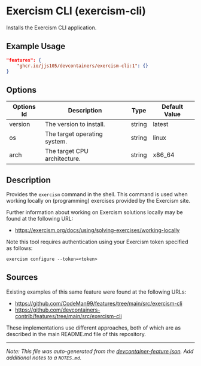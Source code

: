 
# Exercism CLI (exercism-cli)

Installs the Exercism CLI application.

## Example Usage

```json
"features": {
    "ghcr.io/jjs105/devcontainers/exercism-cli:1": {}
}
```

## Options

| Options Id | Description | Type | Default Value |
|-----|-----|-----|-----|
| version | The version to install. | string | latest |
| os | The target operating system. | string | linux |
| arch | The target CPU architecture. | string | x86_64 |

## Description

Provides the `exercism` command in the shell. This command is used when working
locally on (programming) exercises provided by the Exercism site.

Further information about working on Exercism solutions locally may be found at
the following URL:
* https://exercism.org/docs/using/solving-exercises/working-locally

Note this tool requires authentication using your Exercism token specified as
follows:

```shell
exercism configure --token=<token>
```

## Sources

Existing examples of this same feature were found at the following URLs:

* https://github.com/CodeMan99/features/tree/main/src/exercism-cli
* https://github.com/devcontainers-contrib/features/tree/main/src/exercism-cli

These implementations use different approaches, both of which are as described
in the main README.md file of this repository.


---

_Note: This file was auto-generated from the [devcontainer-feature.json](devcontainer-feature.json).  Add additional notes to a `NOTES.md`._
